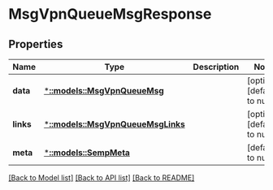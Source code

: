 # MsgVpnQueueMsgResponse

## Properties
Name | Type | Description | Notes
------------ | ------------- | ------------- | -------------
**data** | [***::models::MsgVpnQueueMsg**](MsgVpnQueueMsg.md) |  | [optional] [default to null]
**links** | [***::models::MsgVpnQueueMsgLinks**](MsgVpnQueueMsgLinks.md) |  | [optional] [default to null]
**meta** | [***::models::SempMeta**](SempMeta.md) |  | [default to null]

[[Back to Model list]](../README.md#documentation-for-models) [[Back to API list]](../README.md#documentation-for-api-endpoints) [[Back to README]](../README.md)


